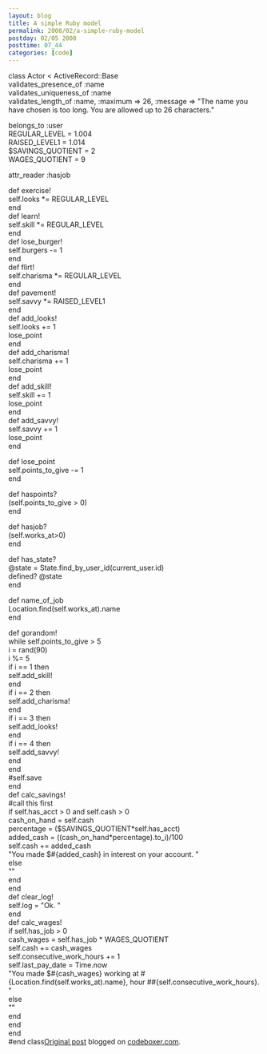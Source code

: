 ```yaml
---
layout: blog
title: A simple Ruby model
permalink: 2008/02/a-simple-ruby-model
postday: 02/05 2008
posttime: 07_44
categories: [code]
---
```


<p>class Actor &lt; ActiveRecord::Base<br />
  validates_presence_of :name<br />
  validates_uniqueness_of :name<br />
  validates_length_of :name, :maximum =&gt; 26, :message =&gt; "The name you have chosen is too long. You are allowed up to 26 characters."</p>
<p>  belongs_to :user<br />
  REGULAR_LEVEL = 1.004<br />
  RAISED_LEVEL1 = 1.014<br />
  $SAVINGS_QUOTIENT = 2<br />
  WAGES_QUOTIENT = 9</p>
<p>  attr_reader :hasjob</p>
<p>  def exercise!<br />
    self.looks *= REGULAR_LEVEL<br />
  end<br />
  def learn!<br />
    self.skill *= REGULAR_LEVEL<br />
  end<br />
  def lose_burger!<br />
    self.burgers -= 1<br />
  end<br />
  def flirt!<br />
    self.charisma *= REGULAR_LEVEL<br />
  end<br />
  def pavement!<br />
    self.savvy *= RAISED_LEVEL1<br />
  end<br />
  def add_looks!<br />
    self.looks += 1<br />
    lose_point<br />
  end<br />
  def add_charisma!<br />
    self.charisma += 1<br />
    lose_point<br />
  end<br />
  def add_skill!<br />
    self.skill += 1<br />
    lose_point<br />
  end<br />
  def add_savvy!<br />
    self.savvy += 1<br />
    lose_point<br />
  end</p>
<p>  def lose_point<br />
    self.points_to_give -= 1<br />
  end</p>
<p>  def haspoints?<br />
    (self.points_to_give &gt; 0)<br />
  end</p>
<p>  def hasjob?<br />
    (self.works_at&gt;0)<br />
  end</p>
<p>  def has_state?<br />
    @state = State.find_by_user_id(current_user.id)<br />
    defined? @state<br />
  end</p>
<p>  def name_of_job<br />
    Location.find(self.works_at).name<br />
  end</p>
<p>  def gorandom!<br />
    while self.points_to_give &gt; 5<br />
      i = rand(90)<br />
      i %= 5<br />
      if i == 1 then<br />
        self.add_skill!<br />
      end<br />
      if i == 2 then<br />
        self.add_charisma!<br />
      end<br />
      if i == 3 then<br />
        self.add_looks!<br />
      end<br />
      if i == 4 then<br />
        self.add_savvy!<br />
      end<br />
    end<br />
    #self.save<br />
  end<br />
  def calc_savings!<br />
    #call this first<br />
    if self.has_acct &gt; 0 and self.cash &gt; 0<br />
      cash_on_hand = self.cash<br />
      percentage = ($SAVINGS_QUOTIENT*self.has_acct)<br />
      added_cash = ((cash_on_hand*percentage).to_i)/100<br />
      self.cash += added_cash<br />
      "You made $#{added_cash} in interest on your account. "<br />
    else<br />
      ""<br />
    end<br />
  end<br />
  def clear_log!<br />
    self.log = "Ok. "<br />
  end<br />
  def calc_wages!<br />
    if self.has_job &gt; 0<br />
      cash_wages = self.has_job * WAGES_QUOTIENT<br />
      self.cash += cash_wages<br />
      self.consecutive_work_hours += 1<br />
      self.last_pay_date = Time.now<br />
      "You made $#{cash_wages} working at #{Location.find(self.works_at).name}, hour ##{self.consecutive_work_hours}. "<br />
    else<br />
      ""<br />
    end<br />
  end<br />
end<br />
#end class<a href="http://www.digbox.net/index.php/RoR/a-simple-ruby-model">Original post</a> blogged on <a href="http://codeboxer.com">codeboxer.com</a>.</p>
